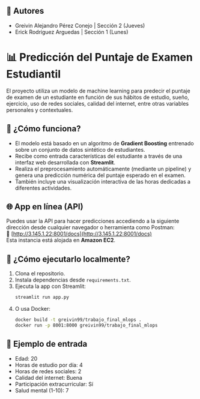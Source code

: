 ## 👥 Autores
- Greivin Alejandro Pérez Conejo | Sección 2 (Jueves)
- Erick Rodríguez Arguedas | Sección 1 (Lunes)

# 📊 Predicción del Puntaje de Examen Estudiantil

El proyecto utiliza un modelo de machine learning para predecir el puntaje de examen de un estudiante en función de sus hábitos de estudio, sueño, ejercicio, uso de redes sociales, calidad del internet, entre otras variables personales y contextuales.

## 🧠 ¿Cómo funciona?
- El modelo está basado en un algoritmo de **Gradient Boosting** entrenado sobre un conjunto de datos sintético de estudiantes.
- Recibe como entrada características del estudiante a través de una interfaz web desarrollada con **Streamlit**.
- Realiza el preprocesamiento automáticamente (mediante un pipeline) y genera una predicción numérica del puntaje esperado en el examen.
- También incluye una visualización interactiva de las horas dedicadas a diferentes actividades.

## 🌐 App en línea (API)
Puedes usar la API para hacer predicciones accediendo a la siguiente dirección desde cualquier navegador o herramienta como Postman:  
🔗 [http://3.145.1.22:8001/docs](http://3.145.1.22:8001/docs)  
Esta instancia está alojada en **Amazon EC2**.

## 🚀 ¿Cómo ejecutarlo localmente?
1. Clona el repositorio.
2. Instala dependencias desde `requirements.txt`.
3. Ejecuta la app con Streamlit:
   ```bash
   streamlit run app.py
   ```
4. O usa Docker:
   ```bash
   docker build -t greivin99/trabajo_final_mlops .
   docker run -p 8001:8000 greivin99/trabajo_final_mlops
   ```

## 🧪 Ejemplo de entrada
- Edad: 20  
- Horas de estudio por día: 4  
- Horas de redes sociales: 2  
- Calidad del internet: Buena  
- Participación extracurricular: Sí  
- Salud mental (1-10): 7  

